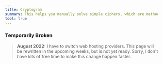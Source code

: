 ```yaml
---
title: Cryptogram
summary: This helps you manually solve simple ciphers, which are methods where you replace one letter with another.
tool: true
---
```


### Temporarily Broken

> **August 2022:** I have to switch web hosting providers. This page will be
> rewritten in the upcoming weeks, but is not yet ready. Sorry, I don't have
> lots of free time to make this change happen faster.
